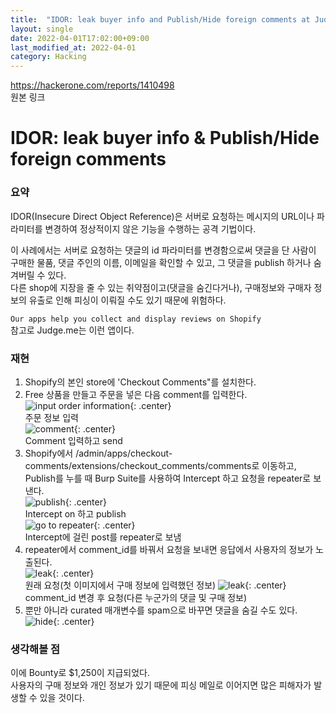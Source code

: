 ```yaml
---
title:  "IDOR: leak buyer info and Publish/Hide foreign comments at Judge.me - $1,250 리뷰"
layout: single
date: 2022-04-01T17:02:00+09:00
last_modified_at: 2022-04-01
category: Hacking
---
```


<https://hackerone.com/reports/1410498>  
원본 링크

# IDOR: leak buyer info & Publish/Hide foreign comments
### 요약
IDOR(Insecure Direct Object Reference)은 서버로 요청하는 메시지의 URL이나 파라미터를 변경하여 정상적이지 않은 기능을 수행하는 공격 기법이다.  
  
이 사례에서는 서버로 요청하는 댓글의 id 파라미터를 변경함으로써 댓글을 단 사람이 구매한 물품, 댓글 주인의 이름, 이메일을 확인할 수 있고, 그 댓글을 publish 하거나 숨겨버릴 수 있다.  
다른 shop에 지장을 줄 수 있는 취약점이고(댓글을 숨긴다거나), 구매정보와 구매자 정보의 유출로 인해 피싱이 이뤄질 수도 있기 때문에 위험하다.  
  
```Our apps help you collect and display reviews on Shopify```  
참고로 Judge.me는 이런 앱이다.  

### 재현
1. Shopify의 본인 store에 'Checkout Comments"를 설치한다.  
2. Free 상품을 만들고 주문을 넣은 다음 comment를 입력한다.  
![input order information](/assets/img/2022-04-01-1410498-IDOR-leak-buyer-info&Publish-and-Hide-comments/1.png){: .center}  
주문 정보 입력  
![comment](/assets/img/2022-04-01-1410498-IDOR-leak-buyer-info&Publish-and-Hide-comments/2.png){: .center}  
Comment 입력하고 send  
3. Shopify에서 /admin/apps/checkout-comments/extensions/checkout_comments/comments로 이동하고, Publish를 누를 때 Burp Suite를 사용하여 Intercept 하고 요청을 repeater로 보낸다.  
![publish](/assets/img/2022-04-01-1410498-IDOR-leak-buyer-info&Publish-and-Hide-comments/3.png){: .center}  
Intercept on 하고 publish  
![go to repeater](/assets/img/2022-04-01-1410498-IDOR-leak-buyer-info&Publish-and-Hide-comments/4.png){: .center}  
Intercept에 걸린 post를 repeater로 보냄  
4. repeater에서 comment_id를 바꿔서 요청을 보내면 응답에서 사용자의 정보가 노출된다.  
![leak](/assets/img/2022-04-01-1410498-IDOR-leak-buyer-info&Publish-and-Hide-comments/5.png){: .center}  
원래 요청(첫 이미지에서 구매 정보에 입력했던 정보)
![leak](/assets/img/2022-04-01-1410498-IDOR-leak-buyer-info&Publish-and-Hide-comments/6.png){: .center}  
comment_id 변경 후 요청(다른 누군가의 댓글 및 구매 정보)  
5. 뿐만 아니라 curated 매개변수를 spam으로 바꾸면 댓글을 숨길 수도 있다.  
![hide](/assets/img/2022-04-01-1410498-IDOR-leak-buyer-info&Publish-and-Hide-comments/7.png){: .center}  
  
   
### 생각해볼 점
이에 Bounty로 $1,250이 지급되었다.  
사용자의 구매 정보와 개인 정보가 있기 때문에 피싱 메일로 이어지면 많은 피해자가 발생할 수 있을 것이다.  
